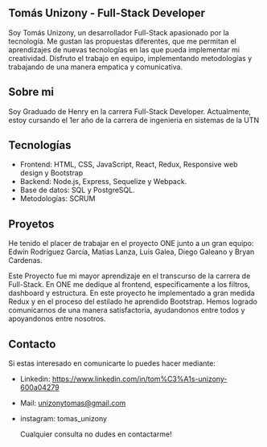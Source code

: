 Tomás Unizony - Full-Stack Developer
-----------------------------------------------------
Soy Tomás Unizony, un desarrollador Full-Stack apasionado por la tecnología. Me gustan las propuestas diferentes, que me permitan el aprendizajes de nuevas tecnologías en las que pueda implementar mi creatividad. Disfruto el trabajo en equipo, implementando metodologías y trabajando de una manera empatica y comunicativa.

Sobre mi
-----------------------------------------------------
Soy Graduado de Henry en la carrera Full-Stack Developer. Actualmente, estoy cursando el 1er año de la carrera de ingenieria en sistemas de la UTN

Tecnologías
-----------------------------------------------------
- Frontend: HTML, CSS, JavaScript, React, Redux, Responsive web design y Bootstrap
- Backend: Node.js, Express, Sequelize y Webpack.
- Base de datos: SQL y PostgreSQL.
- Metodologías: SCRUM

Proyetos
-----------------------------------------------------
He tenido el placer de trabajar en el proyecto ONE junto a un gran equipo: Edwin Rodríguez García, Matias Lanza, Luis Galea, Diego Galeano y Bryan Cardenas.

Este Proyecto fue mi mayor aprendizaje en el transcurso de la carrera de Full-Stack. En ONE me dedique al frontend, especificamente a los filtros, dashboard y estructura. En este proyecto he implementado a gran medida Redux y en el proceso del estilado he aprendido Bootstrap. Hemos logrado comunicarnos de una manera satisfactoria, ayudandonos entre todos y apoyandonos entre nosotros.

Contacto
-----------------------------------------------------
Si estas interesado en comunicarte lo puedes hacer mediante:
- Linkedin: https://www.linkedin.com/in/tom%C3%A1s-unizony-600a04279
- Mail: unizonytomas@gmail.com
- instagram: tomas_unizony

  Cualquier consulta no dudes en contactarme!
